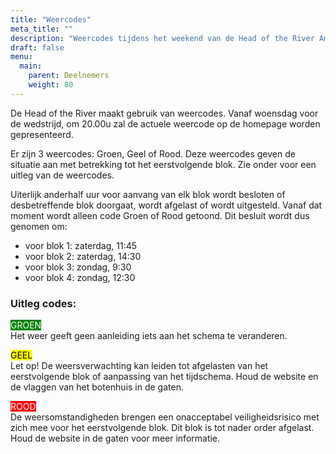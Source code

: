 ```yaml
---
title: "Weercodes"
meta_title: ""
description: "Weercodes tijdens het weekend van de Head of the River Amstel"
draft: false
menu:
  main:
    parent: Deelnemers
    weight: 80
---
```

De Head of the River maakt gebruik van weercodes. Vanaf woensdag voor de wedstrijd, om 20.00u zal de actuele weercode op de homepage worden gepresenteerd.

Er zijn 3 weercodes: Groen, Geel of Rood. Deze weercodes geven de situatie aan met betrekking tot het eerstvolgende blok. Zie onder voor een uitleg van de weercodes.

Uiterlijk anderhalf uur voor aanvang van elk blok wordt besloten of desbetreffende blok doorgaat, wordt afgelast of wordt uitgesteld. Vanaf dat moment wordt alleen code Groen of Rood getoond. Dit besluit wordt dus genomen om:

- voor blok 1: zaterdag, 11:45
- voor blok 2: zaterdag, 14:30
- voor blok 3: zondag, 9:30
- voor blok 4: zondag, 12:30

### Uitleg codes:
<span style="background-color:green; color:white">GROEN</span>  
Het weer geeft geen aanleiding iets aan het schema te veranderen.

<span style="background-color:yellow; color:black">GEEL</span>  
Let op! De weersverwachting kan leiden tot afgelasten van het eerstvolgende blok of aanpassing van het tijdschema. Houd de website en de vlaggen van het botenhuis in de gaten.

<span style="background-color:red; color:white">ROOD</span>   
De weersomstandigheden brengen een onacceptabel veiligheidsrisico met zich mee voor het eerstvolgende blok. Dit blok is tot nader order afgelast. Houd de website in de gaten voor meer informatie.